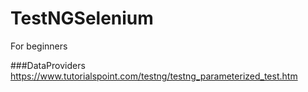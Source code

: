 # TestNGSelenium
For beginners


###DataProviders
https://www.tutorialspoint.com/testng/testng_parameterized_test.htm
